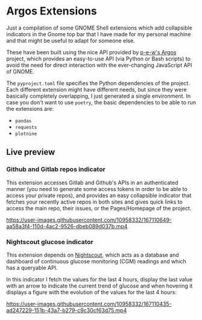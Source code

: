 # Argos Extensions

Just a compilation of some GNOME Shell extensions which add collapsible indicators in the Gnome top bar
that I have made for my personal machine and that might be useful to adapt for someone else.

These have been built using the nice API provided by [p-e-w's Argos](https://github.com/p-e-w/argos)
project, which provides an easy-to-use API (via Python or Bash scripts) to avoid the need for
direct interaction with the ever-changing JavaScript API of GNOME. 

The `pyproject.toml` file specifies the Python dependencies of the project. Each different extension might have different
needs, but since they were basically completely overlapping, I just generated a single environment. In case you don't want
to use `poetry`, the basic dependencies to be able to run the extensions are: 

+ `pandas`
+ `requests`
+ `plotnine`

## Live preview

### Github and Gitlab repos indicator

This extension accesses Gitlab and Github's APIs in an authenticated manner (you need to generate some access tokens in order to
be able to access your private repos), and provides an easy collapsible indicator that fetches your recently active repos in both
sites and gives quick links to access the main repo, their issues, or the Pages/Homepage of the project.

https://user-images.githubusercontent.com/10958332/167110649-aa58a3f4-110d-4ac2-9526-dbeb089d037b.mp4


### Nightscout glucose indicator

This extension depends on [Nightscout](https://nightscout.github.io/), which acts as a database and dashboard of continuous glucose monitoring (CGM)
readings and which has a queryable API.

In this indicator I fetch the values for the last 4 hours, display the last value with an arrow to indicate the current trend of glucose and when
hovering it displays a figure with the evolution of the values for the last 4 hours:

https://user-images.githubusercontent.com/10958332/167110435-ad247229-151b-43a7-b279-c9c30cf63d75.mp4
